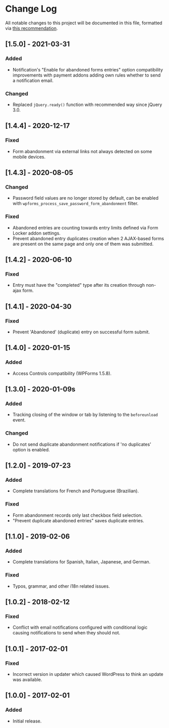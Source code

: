 # Change Log
All notable changes to this project will be documented in this file, formatted via [this recommendation](http://keepachangelog.com/).

## [1.5.0] - 2021-03-31
### Added
- Notification's "Enable for abandoned forms entries" option compatibility improvements with payment addons adding own rules whether to send a notification email.

### Changed
- Replaced `jQuery.ready()` function with recommended way since jQuery 3.0.

## [1.4.4] - 2020-12-17
### Fixed
- Form abandonment via external links not always detected on some mobile devices.

## [1.4.3] - 2020-08-05
### Changed
- Password field values are no longer stored by default, can be enabled with `wpforms_process_save_password_form_abandonment` filter.

### Fixed
- Abandoned entries are counting towards entry limits defined via Form Locker addon settings.
- Prevent abandoned entry duplicates creation when 2 AJAX-based forms are present on the same page and only one of them was submitted.

## [1.4.2] - 2020-06-10
### Fixed
- Entry must have the "completed" type after its creation through non-ajax form.

## [1.4.1] - 2020-04-30
### Fixed
- Prevent 'Abandoned' (duplicate) entry on successful form submit.

## [1.4.0] - 2020-01-15
### Added
- Access Controls compatibility (WPForms 1.5.8).

## [1.3.0] - 2020-01-09s
### Added
- Tracking closing of the window or tab by listening to the `beforeunload` event.

### Changed
- Do not send duplicate abandonment notifications if 'no duplicates' option is enabled.

## [1.2.0] - 2019-07-23
### Added
- Complete translations for French and Portuguese (Brazilian).

### Fixed
- Form abandonment records only last checkbox field selection.
- "Prevent duplicate abandoned entries" saves duplicate entries.

## [1.1.0] - 2019-02-06
### Added
- Complete translations for Spanish, Italian, Japanese, and German.

### Fixed
- Typos, grammar, and other i18n related issues.

## [1.0.2] - 2018-02-12
### Fixed
- Conflict with email notifications configured with conditional logic causing notifications to send when they should not.

## [1.0.1] - 2017-02-01
### Fixed
- Incorrect version in updater which caused WordPress to think an update was available.

## [1.0.0] - 2017-02-01
### Added
- Initial release.
